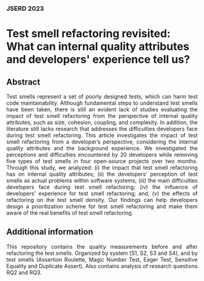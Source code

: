 <h3 align="left"> JSERD 2023 </h3>

<h1 align="left"> Test smell refactoring revisited: What can internal quality attributes and developers' experience tell us? </h1>

<h2 align="left"> Abstract </h2>

<p align="justify">
Test smells represent a set of poorly designed tests, which can harm test code maintainability. Although fundamental steps to understand test smells have been taken, there is still an evident lack of studies evaluating the impact of test smell refactoring from the perspective of internal quality attributes, such as size, cohesion, coupling, and complexity. In addition, the literature still lacks research that addresses the difficulties developers face during test smell refactoring. This article investigates the impact of test smell refactoring from a developer’s perspective, considering the internal quality attributes and the background experience. We investigated the perceptions and difficulties encountered by 20 developers while removing five types of test smells in four open-source projects over two months. Through this study, we analyzed: (i) the impact that test smell refactoring has on internal quality attributes; (ii) the developers’ perception of test smells as actual problems within software systems; (iii) the main difficulties developers face during test smell refactoring; (iv) the influence of developers' experience for test smell refactoring; and, (v) the effects of refactoring on the test smell density. Our findings can help developers design a prioritization scheme for test smell refactoring and make them aware of the real benefits of test smell refactoring.
</p>


<h2 align="left"> Additional information </h2>

<p align="justify">
This repository contains the quality measurements before and after refactoring the test smells. Organized by system (S1, S2, S3 and S4), and by test smells (Assertion Roulette, Magic Number Test, Eager Test, Sensitive Equality and Duplicate Assert). Also contains analysis of research questions RQ2 and RQ3.
</p>
